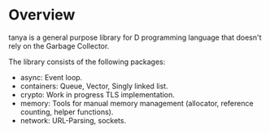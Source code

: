 # Overview

tanya is a general purpose library for D programming language that doesn't rely on the Garbage Collector.

The library consists of the following packages:
* async: Event loop.
* containers: Queue, Vector, Singly linked list.
* crypto: Work in progress TLS implementation.
* memory: Tools for manual memory management (allocator, reference counting, helper functions).
* network: URL-Parsing, sockets.
